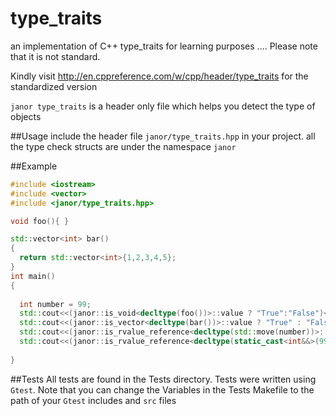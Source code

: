 # type_traits
an implementation of C++ type_traits for  learning purposes .... Please note that it is not standard. 

Kindly visit http://en.cppreference.com/w/cpp/header/type_traits for the standardized version 

`janor type_traits` is a header only file which helps you detect the type of objects

##Usage
include the header file `janor/type_traits.hpp` in your project. 
all the type check structs are under the namespace `janor`

##Example
```C++
#include <iostream>
#include <vector>
#include <janor/type_traits.hpp>

void foo(){ }

std::vector<int> bar()
{
  return std::vector<int>{1,2,3,4,5};
}
int main()
{
  
  int number = 99;
  std::cout<<(janor::is_void<decltype(foo())>::value ? "True":"False")<<'\n'; // true
  std::cout<<(janor::is_vector<decltype(bar())>::value ? "True" : "False")<<'\n'; //true
  std::cout<<(janor::is_rvalue_reference<decltype(std::move(number))>::value ? "True" : "False")<<'\n'; //true
  std::cout<<(janor::is_rvalue_reference<decltype(static_cast<int&&>(999))>::value ? "True" : "False")<<'\n'; //true
  
}
```
##Tests 
All tests are found in the Tests directory. 
Tests were written using `Gtest`.
Note that you can change the Variables in the Tests Makefile to the path of your `Gtest` includes and `src` files

